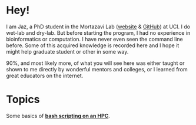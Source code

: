 # Hey!

I am Jaz, a PhD student in the Mortazavi Lab ([website](http://crick.bio.uci.edu) & [GitHub](https://github.com/mortazavilab)) at UCI. I do wet-lab and dry-lab.  But before starting the program, I had no experience in bioinformatics or computation. I have never even seen the command line before. Some of this acquired knowledge is recorded here and I hope it might help graduate student or other in some way.

90%, and most likely more, of what you will see here was either taught or shown to me directly by wonderful mentors and colleges, or I learned from great educators on the internet.

# Topics

Some basics of [**bash scripting on an HPC**](./some_HPC_scripting_101.md).
